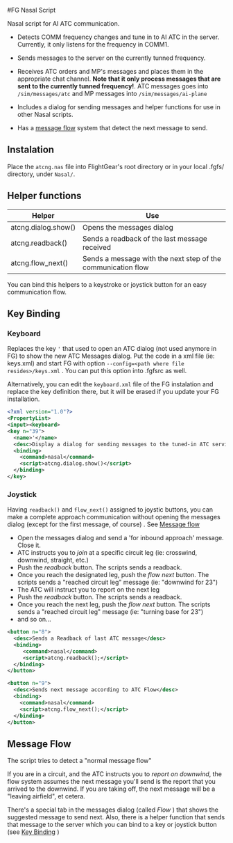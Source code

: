 #FG Nasal Script

Nasal script for AI ATC communication.

* Detects COMM frequency changes and tune in to AI ATC in the server. Currently, it only listens for the frequency in COMM1.

* Sends messages to the server on the currently tunned frequency.
 
* Receives ATC orders and MP's messages and places them in the appropriate chat channel. **Note that it only process messages that are sent to the currently tunned frequency!**. ATC messages goes into `/sim/messages/atc` and MP messages into `/sim/messages/ai-plane`

* Includes a dialog for sending messages and helper functions for use in other Nasal scripts.

* Has a [message flow](#message-flow) system that detect the next message to send. 


## Instalation

Place the `atcng.nas` file into FlightGear's root directory or in your local .fgfs/ directory, under `Nasal/`.


## Helper functions

| Helper | Use |
| ------- | ------ |
| atcng.dialog.show() | Opens the messages dialog | 
| atcng.readback()| Sends a readback of the last message received |
| atcng.flow_next()|Sends a message with the next step of the communication flow |

You can bind this helpers to a keystroke or joystick button for an easy communication flow.


## Key Binding

### Keyboard

Replaces the key `'` that used to open an ATC dialog (not used anymore in FG) to show the new ATC Messages dialog. Put the code in a xml file (ie: keys.xml) and start FG with option `--config=<path where file resides>/keys.xml` .
You can put this option into .fgfsrc as well.

Alternatively, you can edit the `keyboard.xml` file of the FG instalation and replace the key definition there, but it will be erased if you update your FG installation.
 
```xml
<?xml version="1.0"?>
<PropertyList>
<input><keyboard>
<key n="39">
  <name>'</name>
  <desc>Display a dialog for sending messages to the tuned-in ATC service (if any)</desc>
  <binding>
    <command>nasal</command>
    <script>atcng.dialog.show()</script>
  </binding>
</key>
```


### Joystick

Having `readback()` and `flow_next()` assigned to joystic buttons, you can make a complete approach communication without opening the messages dialog (except for the first message, of course) . See [Message flow](#message-flow)

* Open the messages dialog and send a 'for inbound approach' message. Close it.
* ATC instructs you to _join_ at a specific circuit leg (ie: crosswind, downwind, straight, etc.)
* Push the _readback_ button. The scripts sends a readback.
* Once you reach the designated leg, push the _flow next_ button. The scripts sends a "reached circuit leg" message (ie: "downwind for 23")
* The ATC will instruct you to report on the next leg
* Push the _readback_ button. The scripts sends a readback.
* Once you reach the next leg, push the _flow next_ button. The scripts sends a "reached circuit leg" message (ie: "turning base for 23")
* and so on...

```xml
<button n="8">
  <desc>Sends a Readback of last ATC message</desc>
  <binding>
     <command>nasal</command>
     <script>atcng.readback();</script>
  </binding>
</button>

<button n="9">
  <desc>Sends next message according to ATC Flow</desc>
  <binding>
    <command>nasal</command>
    <script>atcng.flow_next();</script>
  </binding>
</button>
```

## Message Flow


The script tries to detect a "normal message flow" 

If you are in a circuit, and the ATC instructs you to _report on downwind_, the flow system assumes the next message you'll send is the report that you arrived to the downwind. If you are taking off, the next message will be a "leaving airfield", et cetera.

There's a special tab in the messages dialog (called _Flow_ ) that shows the suggested message to send next. Also, there is a helper function that sends that message to the server which you can bind to a key or joystick button (see [Key Binding](#key-binding) )